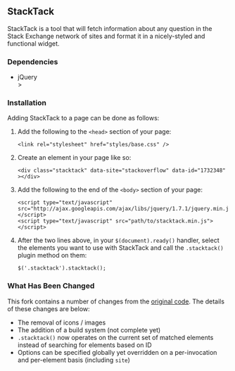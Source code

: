<h2>StackTack</h2>
<p>StackTack is a tool that will fetch information about any question in the Stack Exchange network of sites and format it in a nicely-styled and functional widget.</p>

<h3>Dependencies</h3>
<ul>
  <li>jQuery</li>>
</ul>

<h3>Installation</h3>
<p>Adding StackTack to a page can be done as follows:</p>
<ol>
  <li>
    Add the following to the <code>&lt;head&gt;</code> section of your page:
    <pre><code>&lt;link rel="stylesheet" href="styles/base.css" /&gt;</code></pre>
  </li>
  <li>
    Create an element in your page like so:
    <pre><code>&lt;div class="stacktack" data-site="stackoverflow" data-id="1732348" &gt;&lt;/div&gt;</code></pre>
  </li>
  <li>
    Add the following to the end of the <code>&lt;body&gt;</code> section of your page:
    <pre><code>&lt;script type="text/javascript" src="http://ajax.googleapis.com/ajax/libs/jquery/1.7.1/jquery.min.js"&gt;&lt;/script&gt;
&lt;script type="text/javascript" src="path/to/stacktack.min.js"&gt;&lt;/script&gt;</code></pre>
  </li>
  <li>
    After the two lines above, in your <code>$(document).ready()</code> handler, select the elements you want to use with StackTack and call the <code>.stacktack()</code> plugin method on them:
    <pre><code>$('.stacktack').stacktack();</code></pre>
  </li>
</ol>

<h3>What Has Been Changed</h3>
<p>This fork contains a number of changes from the <a href="https://bitbucket.org/zamtools/stacktack">original code</a>. The details of these changes are below:</p>
<ul>
  <li>The removal of icons / images</li>
  <li>The addition of a build system (not complete yet)</li>
  <li><code>.stacktack()</code> now operates on the current set of matched elements instead of searching for elements based on ID</li>
  <li>Options can be specified globally yet overridden on a per-invocation and per-element basis (including <code>site</code>)</li>
</ul>